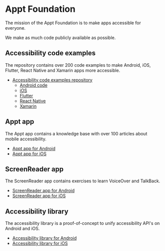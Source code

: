 # Appt Foundation

The mission of the Appt Foundation is to make apps accessible for everyone.

We make as much code publicly available as possible.

## Accessibility code examples

The repository contains over 200 code examples to make Android, iOS, Flutter, React Native and Xamarin apps more accessible.

* [Accessibility code examples repository](https://github.com/appt-org/accessibility-code-examples)
  * [Android code](https://github.com/appt-org/accessibility-code-examples/tree/main/Android)
  * [iOS](https://github.com/appt-org/accessibility-code-examples/tree/main/iOS)
  * [Flutter](https://github.com/appt-org/accessibility-code-examples/tree/main/Flutter)
  * [React Native](https://github.com/appt-org/accessibility-code-examples/tree/main/React-Native)
  * [Xamarin](https://github.com/appt-org/accessibility-code-examples/tree/main/Xamarin)

## Appt app

The Appt app contains a knowledge base with over 100 articles about mobile accessibility.

* [Appt app for Android](https://github.com/appt-org/appt-android/)
* [Appt app for iOS](https://github.com/appt-org/appt-ios/)

## ScreenReader app

The ScreenReader app contains exercises to learn VoiceOver and TalkBack.

* [ScreenReader app for Android](https://github.com/appt-org/screenreader-android/)
* [ScreenReader app for iOS](https://github.com/appt-org/screenreader-ios/)

## Accessibility library

The accessibility library is a proof-of-concept to unify accessibility API's on Android and iOS.

* [Accessibility library for Android](https://github.com/appt-org/accessibility-android/)
* [Accessibility library for iOS](https://github.com/appt-org/accessibility-ios/)
